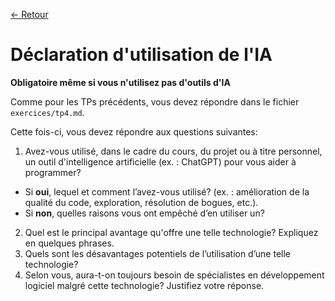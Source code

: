 [← Retour](../README.md)

# Déclaration d'utilisation de l'IA

**Obligatoire même si vous n'utilisez pas d'outils d'IA**

Comme pour les TPs précédents, vous devez répondre dans le fichier `exercices/tp4.md`. 

Cette fois-ci, vous devez répondre aux questions suivantes:
1. Avez-vous utilisé, dans le cadre du cours, du projet ou à titre personnel, un outil d'intelligence artificielle (ex. : ChatGPT) pour vous aider à programmer?
- Si **oui**, lequel et comment l’avez-vous utilisé? (ex. : amélioration de la qualité du code, exploration, résolution de bogues, etc.).
- Si **non**, quelles raisons vous ont empêché d’en utiliser un?
2. Quel est le principal avantage qu'offre une telle technologie? Expliquez en quelques phrases.
3. Quels sont les désavantages potentiels de l’utilisation d’une telle technologie?
4. Selon vous, aura-t-on toujours besoin de spécialistes en développement logiciel malgré cette technologie? Justifiez votre réponse.
